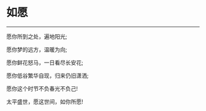 # 如愿
---

愿你所到之处，遍地阳光;

愿你梦的远方，温暖为向;

愿你鲜花怒马，一日看尽长安花;

愿你低谷繁华自现，归来仍旧潇洒;

愿你这个时节不负春光不负己!

太平盛世，愿这世间，如你所愿!